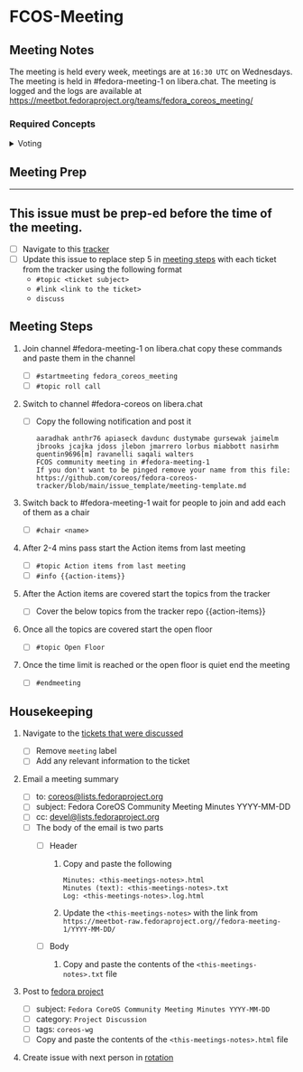 # FCOS-Meeting

## Meeting Notes
The meeting is held every week, meetings are at `16:30 UTC` on Wednesdays. The meeting is held in #fedora-meeting-1 on libera.chat. The meeting is logged and the logs are available at https://meetbot.fedoraproject.org/teams/fedora_coreos_meeting/

### Required Concepts

<details>
<summary>Voting</summary>
On some topics we will need to vote. The following rules apply to the voting
process.

<details>
<summary>Working Group Members and Points of Contact</summary>
Please see [meeting-people.txt](https://github.com/coreos/fedora-coreos-tracker/blob/main/meeting-people.txt).
</details>

<details>
<summary>Meeting host Requirements</summary>
The meeting host needs to have IRC configured and setup on their machine.
The host needs to have access to the following channels on libera.chat
    - `#fedora-meeting-1`
    - `#fedora-coreos`
The host needs to have a fedora account and be able to post discussion topics to the [fedora project](https://discussion.fedoraproject.org/tag/coreos-wg)
</details>
## For Regularly Scheduled Meetings

A quorum for the meeting is 5 people, or 51% of the members of the WG listed
below, which ever is lower. Voting items must pass with a majority of the
members voting at the meeting.

## For General Ad-Hoc Votes

- All ad-hoc votes will be held via [tracker issues](https://github.com/coreos/fedora-coreos-tracker/).
- Ad-hoc votes must be announced on the current primary mailing list for Fedora Atomic (atomic-devel).
- Ad-hoc votes must be open for at least three working days (see below) after the announcement.

At least 5 people must vote, or 51% of the WG membership, whichever is
less. Votes are "+1" (in favor), "-1" (against), or +0 (abstain). Votes
pass by a simple majority of those voting.

## For Urgent Ad-Hoc Votes

- All ad-hoc votes will be held via tracker issues in the fedora-coreos-tracker repo.
- Ad-hoc votes must be announced on the current primary mailing list for Fedora CoreOS.
- Ad-Hoc votes must be open for at least three hours after the announcement.

At least 5 people must vote, or 51% of the WG membership, whichever is less. Votes are "+1" (in favor), "-1" (against), or +0 (abstain). Votes pass by a 2/3 majority of those voting (round up).
</details>



## Meeting Prep
---
This issue must be prep-ed before the time of the meeting.
---
- [ ] Navigate to this [tracker](https://github.com/coreos/fedora-coreos-tracker/labels/meeting)
- [ ] Update this issue to replace step 5 in [meeting steps](#meeting-steps) with each ticket from the tracker using the following format
    - `#topic <ticket subject>`
    - `#link <link to the ticket>`
    - `discuss`

## Meeting Steps
1. Join channel #fedora-meeting-1 on libera.chat copy these commands and paste them in the channel
    
    - [ ] `#startmeeting fedora_coreos_meeting`
    - [ ] `#topic roll call`

2. Switch to channel #fedora-coreos on libera.chat
    
    - [ ] Copy the following notification and post it
        ``` 
        aaradhak anthr76 apiaseck davdunc dustymabe gursewak jaimelm jbrooks jcajka jdoss jlebon jmarrero lorbus miabbott nasirhm quentin9696[m] ravanelli saqali walters 
        FCOS community meeting in #fedora-meeting-1
        If you don't want to be pinged remove your name from this file: https://github.com/coreos/fedora-coreos-tracker/blob/main/issue_template/meeting-template.md
        ```

3. Switch back to #fedora-meeting-1 wait for people to join and add each of them as a chair

    - [ ] `#chair <name>`

4. After 2-4 mins pass start the Action items from last meeting

    - [ ] `#topic Action items from last meeting`
    - [ ] `#info {{action-items}}`

5. After the Action items are covered start the topics from the tracker
    
    - [ ] Cover the below topics from the tracker repo
{{action-items}}

6. Once all the topics are covered start the open floor

    - [ ] `#topic Open Floor`

7. Once the time limit is reached or the open floor is quiet end the meeting

    - [ ] `#endmeeting`

## Housekeeping

1. Navigate to the [tickets that were discussed](https://github.com/coreos/fedora-coreos-tracker/labels/meeting)

   - [ ] Remove `meeting` label
   - [ ] Add any relevant information to the ticket

2. Email a meeting summary
   
   - [ ] to: coreos@lists.fedoraproject.org
   - [ ] subject: Fedora CoreOS Community Meeting Minutes YYYY-MM-DD
   - [ ] cc: devel@lists.fedoraproject.org
   - [ ] The body of the email is two parts
        - [ ] Header

            1. Copy and paste the following

                ```
                Minutes: <this-meetings-notes>.html
                Minutes (text): <this-meetings-notes>.txt
                Log: <this-meetings-notes>.log.html
                ```
            2. Update the `<this-meetings-notes>` with the link from `https://meetbot-raw.fedoraproject.org//fedora-meeting-1/YYYY-MM-DD/`

        - [ ] Body

            1. Copy and paste the contents of the `<this-meetings-notes>.txt` file
            
3. Post to [fedora project](https://discussion.fedoraproject.org/tag/coreos-wg)
    - [ ] subject: `Fedora CoreOS Community Meeting Minutes YYYY-MM-DD`
    - [ ] category: `Project Discussion`
    - [ ] tags: `coreos-wg`
    - [ ] Copy and paste the contents of the `<this-meetings-notes>.html` file
4. Create issue with next person in [rotation]()
